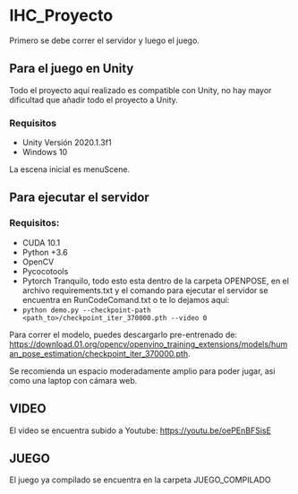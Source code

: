 # IHC_Proyecto
Primero se debe correr el servidor y luego el juego.

## Para el juego en Unity
Todo el proyecto aquí realizado es compatible con Unity, no hay mayor dificultad que añadir todo el proyecto a Unity.
### Requisitos
 * Unity Versión 2020.1.3f1
 * Windows 10

La escena inicial es menuScene.

## Para ejecutar el servidor
### Requisitos:
 * CUDA 10.1
 * Python +3.6
 * OpenCV
 * Pycocotools
 * Pytorch
Tranquilo, todo esto esta dentro de la carpeta OPENPOSE, en el archivo requirements.txt y el comando para ejecutar el servidor se encuentra en RunCodeComand.txt o te lo dejamos aquí:
* `python demo.py --checkpoint-path <path_to>/checkpoint_iter_370000.pth --video 0`

Para correr el modelo, puedes descargarlo pre-entrenado de: https://download.01.org/opencv/openvino_training_extensions/models/human_pose_estimation/checkpoint_iter_370000.pth.

Se recomienda un espacio moderadamente amplio para poder jugar, asi como una laptop con cámara web.

## VIDEO
El video se encuentra subido a Youtube: https://youtu.be/oePEnBFSisE

## JUEGO
El juego ya compilado se encuentra en la carpeta JUEGO_COMPILADO
